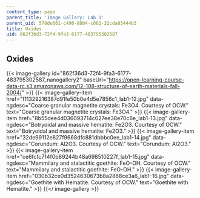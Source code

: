 ```yaml
---
content_type: page
parent_title: 'Image Gallery: Lab 1'
parent_uid: 578de661-c490-80b4-c061-32cda85444b3
title: Oxides
uid: 862f36d3-72f4-9fa3-6177-483795302587
---
```


Oxides
------
{{< image-gallery id="862f36d3-72f4-9fa3-6177-483795302587_nanogallery2" baseUrl="https://open-learning-course-data-rc.s3.amazonaws.com/12-108-structure-of-earth-materials-fall-2004/" >}}
{{< image-gallery-item href="f11329216387d91fe50b0e4d5e7856c1_lab1-12.jpg" data-ngdesc="Coarse granular magnetite crystals: Fe3O4. Courtesy of OCW." text="Coarse granular magnetite crystals: Fe3O4." >}}
{{< image-gallery-item href="8b55dee4d036093714c027ee38e70c6e_lab1-13.jpg" data-ngdesc="Botryoidal and massive hematite: Fe2O3. Courtesy of OCW." text="Botryoidal and massive hematite: Fe2O3." >}}
{{< image-gallery-item href="32de99112e827f9668dfc881dbbbc0ee_lab1-14.jpg" data-ngdesc="Corundum: Al2O3. Courtesy of OCW." text="Corundum: Al2O3." >}}
{{< image-gallery-item href="ce6fcfc714f0b89244b48a698510227f_lab1-15.jpg" data-ngdesc="Mammilary and stalactitic goethite: FeO-OH. Courtesy of OCW." text="Mammilary and stalactitic goethite: FeO-OH." >}}
{{< image-gallery-item href="030b32ce0d3524630673b8a2868ce3a6_lab1-16.jpg" data-ngdesc="Goethite with Hematite. Courtesy of OCW." text="Goethite with Hematite." >}}
{{</ image-gallery >}}
